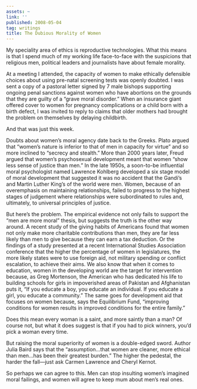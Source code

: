 ```yaml
---
assets: ~
link: ''
published: 2008-05-04
tag: writings
title: The Dubious Morality of Women
---
```

My speciality area of ethics is reproductive technologies. What this
means is that I spend much of my working life face-to-face with the
suspicions that religious men, political leaders and journalists have
about female morality.

At a meeting I attended, the capacity of women to make ethically
defensible choices about using pre-natal screening tests was openly
doubted. I was sent a copy of a pastoral letter signed by 7 male bishops
supporting ongoing penal sanctions against women who have abortions on
the grounds that they are guilty of a “grave moral disorder.” When an
insurance giant offered cover to women for pregnancy complications or a
child born with a birth defect, I was invited to reply to claims that
older mothers had brought the problem on themselves by delaying
childbirth.

And that was just this week.

Doubts about women’s moral agency date back to the Greeks. Plato argued
that “women’s nature is inferior to that of men in capacity for virtue”
and so more inclined to “secrecy and stealth.” More than 2000 years
later, Freud argued that women’s psychosexual development meant that
women “show less sense of justice than men.” In the late 1950s, a
soon-to-be influential moral psychologist named Lawrence Kohlberg
developed a six stage model of moral development that suggested it was
no accident that the Gandi’s and Martin Luther King’s of the world were
men. Women, because of an overemphasis on maintaining relationships,
failed to progress to the highest stages of judgement where
relationships were subordinated to rules and, ultimately, to universal
principles of justice.

But here’s the problem. The empirical evidence not only fails to support
the “men are more moral” thesis, but suggests the truth is the other way
around. A recent study of the giving habits of Americans found that
women not only make more charitable contributions than men, they are far
less likely than men to give because they can earn a tax deduction. Or
the findings of a study presented at a recent International Studies
Association conference that the higher the percentage of women in
legislatures, the more likely states were to use foreign aid, not
military spending or conflict escalation, to achieve their aims. We also
know that when it comes to education, women in the developing world are
the target for intervention because, as Greg Mortenson, the American who
has dedicated his life to building schools for girls in impoverished
areas of Pakistan and Afghanistan puts it, “If you educate a boy, you
educate an individual. If you educate a girl, you educate a community.”
The same goes for development aid that focuses on women because, says
the Equilibrium Fund, “improving conditions for women results in
improved conditions for the entire family.”

Does this mean every woman is a saint, and more saintly than a man? Of
course not, but what it does suggest is that if you had to pick winners,
you’d pick a woman every time.

But raising the moral superiority of women is a double-edged sword.
Author Julia Baird says that the “assumption…that women are cleaner,
more ethical than men…has been their greatest burden.” The higher the
pedestal, the harder the fall—just ask Carmen Lawrence and Cheryl
Kernot.

So perhaps we can agree to this. Men can stop insulting women’s imagined
moral failings, and women will agree to keep mum about men’s real ones.